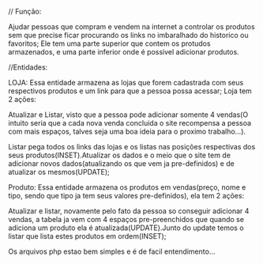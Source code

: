 // Função:

Ajudar pessoas que compram e vendem na internet a controlar os produtos sem que precise ficar procurando os links no imbaralhado do historico ou favoritos;
Ele tem uma parte superior que contem os protudos armazenados, e uma parte inferior onde é possivel adicionar produtos.



//Entidades:

LOJA: Essa entidade armazena as lojas que forem cadastrada com seus respectivos produtos e um link para que a pessoa possa acessar;
Loja tem 2 ações: 

Atualizar e Listar, visto que a pessoa pode adicionar somente 4 vendas(O intuito seria que a cada nova venda concluida o site recompensa a pessoa com mais espaços, talves seja uma boa ideia para o proximo trabalho...).

Listar pega todos os links das lojas e os listas nas posições respectivas dos seus produtos(INSET).Atualizar os dados e o meio que o site tem de adicionar novos dados(atualizando os que vem ja pre-definidos) e de atualizar os mesmos(UPDATE);

Produto: Essa entidade armazena os produtos em vendas(preço, nome e tipo, sendo que tipo ja tem seus valores pre-definidos), ela tem 2 ações: 

Atualizar e listar, novamente pelo fato da pessoa so conseguir adicionar 4 vendas, a tabela ja vem com 4 espaços pre-preenchidos que quando se adiciona um produto ela é atualizada(UPDATE).Junto do update temos o listar que lista estes produtos em ordem(INSET);

Os arquivos php estao bem simples e é de facil entendimento...
